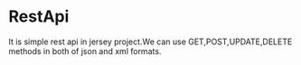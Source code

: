 # RestApi
It is simple rest api in jersey project.We can use GET,POST,UPDATE,DELETE methods in both of json and xml formats.
